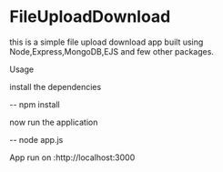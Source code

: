 # FileUploadDownload
this is a simple file upload download app built using Node,Express,MongoDB,EJS and few other packages.

Usage

install the dependencies

-- npm install

now run the application

-- node app.js

App run on :http://localhost:3000
